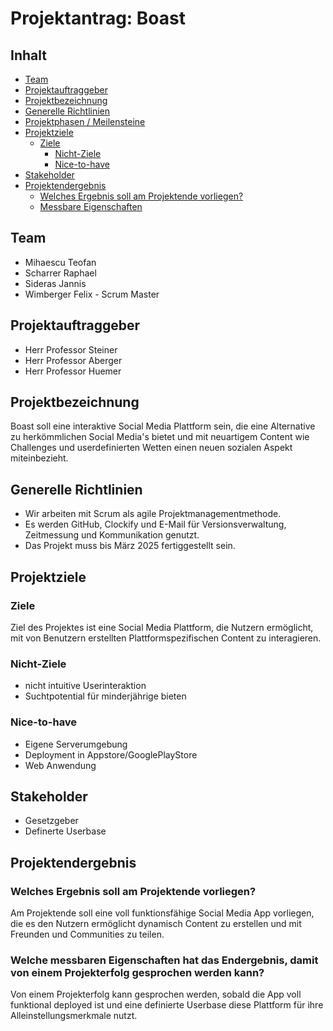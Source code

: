 # Projektantrag: Boast
## Inhalt
- [Team](#team)
- [Projektauftraggeber](#projektauftraggeber)
- [Projektbezeichnung](#projektbezeichnung)
- [Generelle Richtlinien](#richtlinien)
- [Projektphasen / Meilensteine](#meilensteine)
- [Projektziele](#projektziele)
  - [Ziele](#ziele)
	- [Nicht-Ziele](#nichtZiele)
	- [Nice-to-have](#nice)
- [Stakeholder](#stakeholder)
- [Projektendergebnis](#projektendergebnis)
  - [Welches Ergebnis soll am Projektende vorliegen?](#ergebnis)
  - [Messbare Eigenschaften](#messbar)
## Team
- Mihaescu Teofan
- Scharrer Raphael
- Sideras Jannis
- Wimberger Felix - Scrum Master

## Projektauftraggeber
- Herr Professor Steiner
- Herr Professor Aberger
- Herr Professor Huemer

## Projektbezeichnung
Boast soll eine interaktive Social Media Plattform sein, die eine Alternative zu herkömmlichen Social Media's bietet und mit neuartigem Content wie Challenges und userdefinierten Wetten einen neuen sozialen Aspekt miteinbezieht.

<a id="richtlinien"></a>
## Generelle Richtlinien
- Wir arbeiten mit Scrum als agile Projektmanagementmethode.
- Es werden GitHub, Clockify und E-Mail für Versionsverwaltung, Zeitmessung und Kommunikation genutzt.
- Das Projekt muss bis März 2025 fertiggestellt sein.

## Projektziele
### Ziele 
Ziel des Projektes ist eine Social Media Plattform, die Nutzern ermöglicht, mit von Benutzern erstellten Plattformspezifischen Content zu interagieren.


<a id="nichtZiele"></a>
### Nicht-Ziele
- nicht intuitive Userinteraktion
- Suchtpotential für minderjährige bieten

<a id="nice"></a>
### Nice-to-have 
- Eigene Serverumgebung
- Deployment in Appstore/GooglePlayStore
- Web Anwendung


## Stakeholder
- Gesetzgeber
- Definerte Userbase


## Projektendergebnis
<a id="ergebnis"></a>
### Welches Ergebnis soll am Projektende vorliegen?
Am Projektende soll eine voll funktionsfähige Social Media App vorliegen, die es den Nutzern ermöglicht dynamisch Content zu erstellen und mit Freunden und Communities zu teilen.

<a id="messbar"></a>
### Welche messbaren Eigenschaften hat das Endergebnis, damit von einem Projekterfolg gesprochen werden kann?
Von einem Projekterfolg kann gesprochen werden, sobald die App voll funktional deployed ist und eine definierte Userbase diese Plattform für ihre Alleinstellungsmerkmale nutzt.

